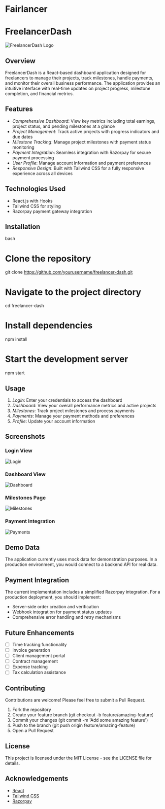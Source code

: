 # Fairlancer
# FreelancerDash

![FreelancerDash Logo](https://via.placeholder.com/800x200?text=FreelancerDash)

## Overview
FreelancerDash is a React-based dashboard application designed for freelancers to manage their projects, track milestones, handle payments, and monitor their overall business performance. The application provides an intuitive interface with real-time updates on project progress, milestone completion, and financial metrics.

## Features
- *Comprehensive Dashboard*: View key metrics including total earnings, project status, and pending milestones at a glance
- *Project Management*: Track active projects with progress indicators and due dates
- *Milestone Tracking*: Manage project milestones with payment status monitoring
- *Payment Integration*: Seamless integration with Razorpay for secure payment processing
- *User Profile*: Manage account information and payment preferences
- *Responsive Design*: Built with Tailwind CSS for a fully responsive experience across all devices

## Technologies Used
- React.js with Hooks
- Tailwind CSS for styling
- Razorpay payment gateway integration

## Installation

bash
# Clone the repository
git clone https://github.com/yourusername/freelancer-dash.git

# Navigate to the project directory
cd freelancer-dash

# Install dependencies
npm install

# Start the development server
npm start


## Usage

1. *Login*: Enter your credentials to access the dashboard
2. *Dashboard*: View your overall performance metrics and active projects
3. *Milestones*: Track project milestones and process payments
4. *Payments*: Manage your payment methods and preferences
5. *Profile*: Update your account information

## Screenshots

### Login View
![Login](C:\Users\priya\OneDrive\Desktop\login.jpg)
### Dashboard View
![Dashboard](https://via.placeholder.com/800x400?text=Dashboard+View)

### Milestones Page
![Milestones](https://via.placeholder.com/800x400?text=Milestones+Page)

### Payment Integration
![Payments](https://via.placeholder.com/800x400?text=Payment+Integration)

## Demo Data
The application currently uses mock data for demonstration purposes. In a production environment, you would connect to a backend API for real data.

## Payment Integration
The current implementation includes a simplified Razorpay integration. For a production deployment, you should implement:
- Server-side order creation and verification
- Webhook integration for payment status updates
- Comprehensive error handling and retry mechanisms

## Future Enhancements
- [ ] Time tracking functionality
- [ ] Invoice generation
- [ ] Client management portal
- [ ] Contract management
- [ ] Expense tracking
- [ ] Tax calculation assistance

## Contributing
Contributions are welcome! Please feel free to submit a Pull Request.

1. Fork the repository
2. Create your feature branch (git checkout -b feature/amazing-feature)
3. Commit your changes (git commit -m 'Add some amazing feature')
4. Push to the branch (git push origin feature/amazing-feature)
5. Open a Pull Request

## License
This project is licensed under the MIT License - see the LICENSE file for details.

## Acknowledgements
- [React](https://reactjs.org/)
- [Tailwind CSS](https://tailwindcss.com/)
- [Razorpay](https://razorpay.com/)
